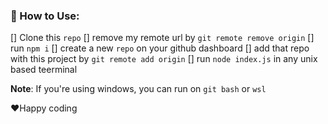 ### 🎉 How to Use:

[] Clone this `repo`
[] remove my remote url by `git remote remove origin`
[] run `npm i`
[] create a new `repo` on your github dashboard
[] add that repo with this project by `git remote add origin`
[] run `node index.js` in any unix based teerminal

**Note**: If you're using windows, you can run on `git bash` or `wsl`

❤️Happy coding
